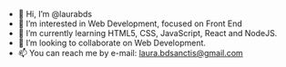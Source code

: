 - 👋 Hi, I’m @laurabds
- 👀 I’m interested in Web Development, focused on Front End
- 🌱 I’m currently learning HTML5, CSS, JavaScript, React and NodeJS.
- 💞️ I’m looking to collaborate on Web Development.
- 📫 You can reach me by e-mail: laura.bdsanctis@gmail.com

<!---
laurabds/laurabds is a ✨ special ✨ repository because its `README.md` (this file) appears on your GitHub profile.
You can click the Preview link to take a look at your changes.
--->
